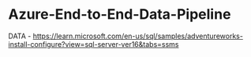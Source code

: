 # Azure-End-to-End-Data-Pipeline
DATA - https://learn.microsoft.com/en-us/sql/samples/adventureworks-install-configure?view=sql-server-ver16&tabs=ssms

